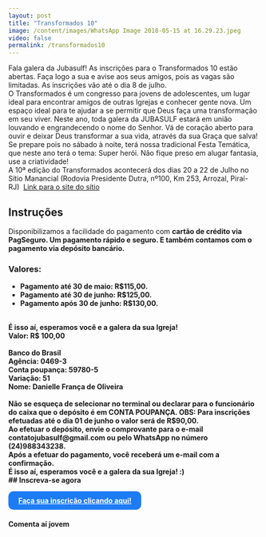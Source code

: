 ```yaml
---
layout: post
title: "Transformados 10"
image: /content/images/WhatsApp Image 2018-05-15 at 16.29.23.jpeg
video: false
permalink: /transformados10
---
```


Fala galera da Jubasulf! As inscrições para o Transformados 10 estão abertas. Faça logo a sua e avise aos seus amigos, pois as vagas são limitadas. As inscrições vão até o dia 8 de julho.
<br>
O Transformados é um congresso para jovens de adolescentes, um lugar ideal para encontrar amigos de outras Igrejas e conhecer gente nova. Um espaço ideal para te ajudar a se permitir que Deus faça uma transformação em seu viver. Neste ano, toda galera da JUBASULF estará em união louvando e engrandecendo o nome do Senhor. Vá de coração aberto para ouvir e deixar Deus transformar a sua vida, através da sua Graça que salva!
<br>
Se prepare pois no sábado à noite, terá nossa tradicional Festa Temática, que neste ano terá o tema: Super herói. Não fique preso em alugar fantasia, use a criatividade!
<br>
A 10ª edição do Transformados acontecerá dos dias 20 a 22 de Julho no Sítio Manancial (Rodovia Presidente Dutra, nº100, Km 253, Arrozal, Piraí- RJ)  <a href="https://www.facebook.com/SitioManancialPirai">Link para o site do sítio</a>
<br>
## Instruções
Disponibilizamos a facilidade do pagamento com <b>cartão de crédito</a> via PagSeguro. Um pagamento rápido e seguro. E também contamos com o pagamento via <b>depósito bancário</b>.
<br>
### Valores:
* Pagamento até 30 de maio: R$115,00.
* Pagamento até 30 de junho: R$125,00.
* Pagamento após 30 de junho: R$130,00.
<br>
É isso aí, esperamos você e a galera da sua Igreja! 
<br>
<b>Valor: R$ 100,00</b><br>
<br>
<b>Banco do Brasil</b><br>
<b>Agência:</b> 0469-3<br> 
<b>Conta poupança:</b> 59780-5<br> 
<b>Variação:</b> 51<br>
<b>Nome:</b> Danielle França de Oliveira 
<br>
<br>
Não se esqueça de selecionar no terminal ou declarar para o funcionário do caixa que o depósito é em CONTA POUPANÇA.
OBS: Para inscrições efetuadas até o dia 01 de junho o valor será de R$90,00.
<br>
Ao efetuar o depósito, envie o comprovante para o e-mail contatojubasulf@gmail.com ou pelo WhatsApp no número (24)988343238.
<br>
Após a efetuar do pagamento, você receberá um e-mail com a confirmação.
<br> 
É isso aí, esperamos você e a galera da sua Igreja! :)
<br>
## Inscreva-se agora
<br>


<a href="https://goo.gl/forms/gjgoXOW3dkh4Bsj52" target="_blank" style="background-color: #1d7cf4;
    display: inline-block;
    padding: 10px 20px;
    color: white;
    border-radius: 10px;">Faça sua inscrição clicando aqui!</a>

#### Comenta aí jovem

<div class="news-content-facebook-coments">
    <div id="disqus_thread"></div>
    <script type="text/javascript">
        /* * * CONFIGURATION VARIABLES: EDIT BEFORE PASTING INTO YOUR WEBPAGE * * */
        var disqus_shortname = 'jubasulfcombr'; // required: replace example with your forum shortname

        /* * * DON'T EDIT BELOW THIS LINE * * */
        (function() {
            var dsq = document.createElement('script'); dsq.type = 'text/javascript'; dsq.async = true;
            dsq.src = '//' + disqus_shortname + '.disqus.com/embed.js';
            (document.getElementsByTagName('head')[0] || document.getElementsByTagName('body')[0]).appendChild(dsq);
        })();
    </script>
    <noscript>Please enable JavaScript to view the <a href="http://disqus.com/?ref_noscript">comments powered by Disqus.</a></noscript>
    <a href="http://disqus.com" class="dsq-brlink">comments powered by <span class="logo-disqus">Disqus</span></a>  
</div>
